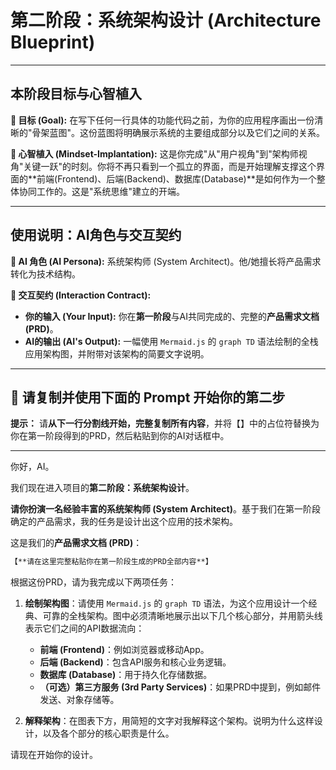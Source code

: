 # 第二阶段：系统架构设计 (Architecture Blueprint)

---

## 本阶段目标与心智植入

**🎯 目标 (Goal):**
在写下任何一行具体的功能代码之前，为你的应用程序画出一份清晰的"骨架蓝图"。这份蓝图将明确展示系统的主要组成部分以及它们之间的关系。

**🧠 心智植入 (Mindset-Implantation):**
这是你完成"从"用户视角"到"架构师视角"关键一跃"的时刻。你将不再只看到一个孤立的界面，而是开始理解支撑这个界面的**前端(Frontend)、后端(Backend)、数据库(Database)**是如何作为一个整体协同工作的。这是"系统思维"建立的开端。

---

## 使用说明：AI角色与交互契约

**🤖 AI 角色 (AI Persona):**
系统架构师 (System Architect)。他/她擅长将产品需求转化为技术结构。

**📝 交互契约 (Interaction Contract):**
*   **你的输入 (Your Input):** 你在**第一阶段**与AI共同完成的、完整的**产品需求文档 (PRD)**。
*   **AI的输出 (AI's Output):** 一幅使用 `Mermaid.js` 的 `graph TD` 语法绘制的全栈应用架构图，并附带对该架构的简要文字说明。

---

## 🚀 请复制并使用下面的 Prompt 开始你的第二步

**提示：** 请**从下一行分割线开始，完整复制所有内容**，并将【】中的占位符替换为你在第一阶段得到的PRD，然后粘贴到你的AI对话框中。

---
你好，AI。

我们现在进入项目的**第二阶段：系统架构设计**。

**请你扮演一名经验丰富的系统架构师 (System Architect)**。基于我们在第一阶段确定的产品需求，我的任务是设计出这个应用的技术架构。

这是我们的**产品需求文档 (PRD)**：
```markdown
【**请在这里完整粘贴你在第一阶段生成的PRD全部内容**】
```

根据这份PRD，请为我完成以下两项任务：

1.  **绘制架构图**：请使用 `Mermaid.js` 的 `graph TD` 语法，为这个应用设计一个经典、可靠的全栈架构。图中必须清晰地展示出以下几个核心部分，并用箭头线表示它们之间的API数据流向：
    *   **前端 (Frontend)**：例如浏览器或移动App。
    *   **后端 (Backend)**：包含API服务和核心业务逻辑。
    *   **数据库 (Database)**：用于持久化存储数据。
    *   **（可选）第三方服务 (3rd Party Services)**：如果PRD中提到，例如邮件发送、对象存储等。

2.  **解释架构**：在图表下方，用简短的文字对我解释这个架构。说明为什么这样设计，以及各个部分的核心职责是什么。

请现在开始你的设计。 